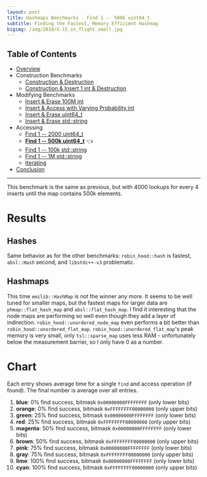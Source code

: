 ```yaml
---
layout: post
title: Hashmaps Benchmarks - Find 1 -- 500k uint64_t
subtitle: Finding the Fastest, Memory Efficient Hashmap
bigimg: /img/2019/X-15_in_flight_small.jpg
---
```


## Table of Contents

* [Overview](/2019/04/01/hashmap-benchmarks-01-overview/)
* Construction Benchmarks
   * [Construction & Destruction](/2019/04/01/hashmap-benchmarks-02-01-result-CtorDtorEmptyMap/)
   * [Construction & Insert 1 int & Destruction](/2019/04/01/hashmap-benchmarks-02-02-result-CtorDtorSingleEntryMap/)
* Modifying Benchmarks
   * [Insert & Erase 100M int](/2019/04/01/hashmap-benchmarks-03-01-result-InsertHugeInt/)
   * [Insert & Access with Varying Probability int](/2019/04/01/hashmap-benchmarks-03-02-result-RandomDistinct2/)
   * [Insert & Erase uint64_t](/2019/04/01/hashmap-benchmarks-03-03-result-RandomInsertErase/)
   * [Insert & Erase std::string](/2019/04/01/hashmap-benchmarks-03-04-result-RandomInsertEraseStrings/)
* Accessing
   * [Find 1 -- 2000 uint64_t](/2019/04/01/hashmap-benchmarks-04-02-result-RandomFind_2000/)
   * **[Find 1 -- 500k uint64_t](/2019/04/01/hashmap-benchmarks-04-03-result-RandomFind_500000/)** 👈
   * [Find 1 -- 100k std::string](/2019/04/01/hashmap-benchmarks-04-04-result-RandomFindString/)
   * [Find 1 -- 1M std::string](/2019/04/01/hashmap-benchmarks-04-05-result-RandomFindString_1000000/)
   * [Iterating](/2019/04/01/hashmap-benchmarks-04-06-result-IterateIntegers/)
* [Conclusion](/2019/04/01/hashmap-benchmarks-05-conclusion/)

----

This benchmark is the same as previous, but with 4000 lookups for every 4 inserts until the map contains 500k elements.

# Results

## Hashes

Same behavior as for the other benchmarks: `robin_hood::hash` is fastest, `absl::Hash` second, and `libstdc++-v3` problematic.

## Hashmaps

This time `emilib::HashMap` is not the winner any more. It seems to be well tuned for smaller maps, but the fastest maps for larger data are `phmap::flat_hash_map` and `absl::flat_hash_map`. I find it interesting that the node maps are performing so well even though they add a layer of indirection. `robin_hood::unordered_node_map` even performs a bit better than `robin_hood::unordered_flat_map`. `robin_hood::unordered_flat_map`'s peak memory is very small, only `tsl::sparse_map` uses less RAM - unfortunately below the measurement barrier, so I only have 0 as a number.

# Chart
Each entry shows average time for a single `find` and access operation (if found). The final number is average over all entries.

1. **blue**: 0% find success, bitmask `0x00000000FFFFFFFF` (only lower bits)
1. **orange**: 0% find success, bitmask `0xFFFFFFFF00000000` (only upper bits)
1. **green**: 25% find success, bitmask `0x00000000FFFFFFFF` (only lower bits)
1. **red**: 25% find success, bitmask `0xFFFFFFFF00000000` (only upper bits)
1. **magenta**: 50% find success, bitmask `0x00000000FFFFFFFF` (only lower bits)
1. **brown**: 50% find success, bitmask `0xFFFFFFFF00000000` (only upper bits)
1. **pink**: 75% find success, bitmask `0x00000000FFFFFFFF` (only lower bits)
1. **gray**: 75% find success, bitmask `0xFFFFFFFF00000000` (only upper bits)
1. **lime**: 100% find success, bitmask `0x00000000FFFFFFFF` (only lower bits)
1. **cyan**: 100% find success, bitmask `0xFFFFFFFF00000000` (only upper bits)


<script src="https://cdn.plot.ly/plotly-latest.min.js"></script>
<div id="id_1fe6582b" style="height:260em"></div>
<script>
    var colors = Plotly.d3.scale.category10().range();
    var m0y = [ "std::unordered_map", "boost::unordered_map", "eastl::hash_map", "phmap::<br>parallel_node_hash_map", "boost::multi_index::<br>hashed_unique", "phmap::<br>parallel_flat_hash_map", "spp::sparse_hash_map", "folly::F14ValueMap", "tsl::hopscotch_map", "folly::F14NodeMap", "ska::flat_hash_map", "tsl::robin_map", "<b>tsl::sparse_map</b>", "ska::bytell_hash_map", "emilib1::HashMap", "robin_hood::<br>unordered_flat_map", "<b>robin_hood::<br>unordered_node_map</b>", "<b>absl::node_hash_map</b>", "<b>phmap::node_hash_map</b>", "<b>absl::flat_hash_map</b>", "<b>phmap::flat_hash_map</b>"];
    var m1y = [ "std::unordered_map", "boost::unordered_map", "eastl::hash_map", "phmap::<br>parallel_node_hash_map", "boost::multi_index::<br>hashed_unique", "phmap::<br>parallel_flat_hash_map", "spp::sparse_hash_map", "folly::F14ValueMap", "tsl::hopscotch_map", "folly::F14NodeMap", "ska::flat_hash_map", "tsl::robin_map", "<b>tsl::sparse_map</b>", "ska::bytell_hash_map", "emilib1::HashMap", "robin_hood::<br>unordered_flat_map", "<b>robin_hood::<br>unordered_node_map</b>", "<b>absl::node_hash_map</b>", "<b>phmap::node_hash_map</b>", "<b>absl::flat_hash_map</b>", "<b>phmap::flat_hash_map</b>"];
    var m2y = [ "std::unordered_map", "boost::unordered_map", "eastl::hash_map", "phmap::<br>parallel_node_hash_map", "boost::multi_index::<br>hashed_unique", "phmap::<br>parallel_flat_hash_map", "spp::sparse_hash_map", "tsl::hopscotch_map", "folly::F14ValueMap", "tsl::robin_map", "ska::flat_hash_map", "folly::F14NodeMap", "<b>tsl::sparse_map</b>", "ska::bytell_hash_map", "emilib1::HashMap", "robin_hood::<br>unordered_flat_map", "<b>robin_hood::<br>unordered_node_map</b>", "<b>absl::node_hash_map</b>", "<b>phmap::node_hash_map</b>", "<b>absl::flat_hash_map</b>", "<b>phmap::flat_hash_map</b>"];
    var m3y = [ "std::unordered_map", "boost::unordered_map", "eastl::hash_map", "phmap::<br>parallel_node_hash_map", "boost::multi_index::<br>hashed_unique", "phmap::<br>parallel_flat_hash_map", "spp::sparse_hash_map", "tsl::hopscotch_map", "ska::flat_hash_map", "folly::F14ValueMap", "tsl::robin_map", "folly::F14NodeMap", "emilib1::HashMap", "<b>tsl::sparse_map</b>", "ska::bytell_hash_map", "absl::node_hash_map", "phmap::node_hash_map", "<b>robin_hood::<br>unordered_node_map</b>", "<b>robin_hood::<br>unordered_flat_map</b>", "<b>absl::flat_hash_map</b>", "<b>phmap::flat_hash_map</b>"];
    var m4y = [ "tsl::sparse_map", "tsl::robin_map", "tsl::hopscotch_map", "spp::sparse_hash_map", "robin_hood::<br>unordered_node_map", "robin_hood::<br>unordered_flat_map", "phmap::<br>parallel_node_hash_map", "phmap::<br>parallel_flat_hash_map", "phmap::node_hash_map", "phmap::flat_hash_map", "emilib1::HashMap", "absl::node_hash_map", "absl::flat_hash_map", "std::unordered_map", "boost::unordered_map", "<b>eastl::hash_map</b>", "boost::multi_index::<br>hashed_unique", "folly::F14ValueMap", "<b>folly::F14NodeMap</b>", "ska::flat_hash_map", "<b>ska::bytell_hash_map</b>"];
    var measurement_names = [ "0% success, 0x00000000ffffffff", "0% success, 0xffffffff00000000", "25% success, 0x00000000ffffffff", "25% success, 0xffffffff00000000", "50% success, 0x00000000ffffffff", "50% success, 0xffffffff00000000", "75% success, 0x00000000ffffffff", "75% success, 0xffffffff00000000", "100% success, 0x00000000ffffffff", "100% success, 0xffffffff00000000" ];

    var data = [
        { x: [ 5.56816e-08, 4.9191700000000005e-08, 3.2362900000000005e-08, 2.6147500000000003e-08, 2.5136e-08, 2.09126e-08, 2.0654200000000002e-08, 1.3406470000000002e-08, 1.7136000000000002e-08, 1.1782319999999999e-08, 1.697586e-08, 1.6390060000000002e-08, 1.3710700000000001e-08, 1.454759e-08, 1.4131950000000001e-08, 7.76349e-09, 7.857080000000001e-09, 9.40206e-09, 9.28867e-09, 8.281190000000001e-09, 8.25288e-09 ],
          y: m0y, name: measurement_names[0] + ' (robin_hood::hash)', type: 'bar', orientation: 'h', yaxis: 'y', marker: { color: colors[0], },
        },
        { x: [ 5.5817500000000003e-08, 4.922480000000001e-08, 3.2394000000000005e-08, 2.62156e-08, 2.51767e-08, 2.0889600000000002e-08, 2.0711800000000003e-08, 1.3362160000000002e-08, 1.725798e-08, 1.198599e-08, 1.701592e-08, 1.6411420000000002e-08, 1.3751160000000002e-08, 1.4544950000000001e-08, 1.416715e-08, 7.84265e-09, 7.93915e-09, 9.555229999999999e-09, 9.43296e-09, 8.32616e-09, 8.300030000000001e-09 ],
          y: m0y, name: measurement_names[1] + ' (robin_hood::hash)', type: 'bar', orientation: 'h', yaxis: 'y', marker: { color: colors[1], },
        },
        { x: [ 6.18015e-08, 5.31378e-08, 3.8061100000000005e-08, 3.2962e-08, 2.9475900000000003e-08, 2.69051e-08, 2.6798300000000002e-08, 1.9526390000000004e-08, 2.08971e-08, 1.9741750000000002e-08, 2.1330300000000003e-08, 2.10681e-08, 1.9626429999999998e-08, 1.826571e-08, 1.662313e-08, 1.3214850000000001e-08, 1.3265450000000001e-08, 1.5475490000000002e-08, 1.536716e-08, 1.294014e-08, 1.2894790000000002e-08 ],
          y: m0y, name: measurement_names[2] + ' (robin_hood::hash)', type: 'bar', orientation: 'h', yaxis: 'y', marker: { color: colors[2], },
        },
        { x: [ 6.19378e-08, 5.300850000000001e-08, 3.8062899999999996e-08, 3.2930000000000004e-08, 2.9435800000000002e-08, 2.6909700000000004e-08, 2.68177e-08, 1.948048e-08, 2.12752e-08, 1.9824550000000003e-08, 2.1302400000000003e-08, 2.10789e-08, 1.9690240000000003e-08, 1.825968e-08, 1.6635640000000002e-08, 1.324857e-08, 1.3324360000000001e-08, 1.54518e-08, 1.535002e-08, 1.294436e-08, 1.2874860000000001e-08 ],
          y: m0y, name: measurement_names[3] + ' (robin_hood::hash)', type: 'bar', orientation: 'h', yaxis: 'y', marker: { color: colors[3], },
        },
        { x: [ 5.891400000000001e-08, 5.2507900000000004e-08, 3.76295e-08, 3.44861e-08, 2.9050700000000004e-08, 2.7739500000000002e-08, 2.62059e-08, 2.3599000000000002e-08, 2.35213e-08, 2.3291100000000002e-08, 2.2205300000000002e-08, 2.15388e-08, 2.0024300000000004e-08, 1.876206e-08, 1.812942e-08, 1.677011e-08, 1.575506e-08, 1.607125e-08, 1.596962e-08, 1.4388950000000001e-08, 1.4204680000000001e-08 ],
          y: m0y, name: measurement_names[4] + ' (robin_hood::hash)', type: 'bar', orientation: 'h', yaxis: 'y', marker: { color: colors[4], },
        },
        { x: [ 5.8862e-08, 5.245900000000001e-08, 3.76931e-08, 3.45208e-08, 2.8994500000000002e-08, 2.7729400000000005e-08, 2.62568e-08, 2.3593200000000002e-08, 2.3507900000000002e-08, 2.32712e-08, 2.21964e-08, 2.15732e-08, 2.0054000000000002e-08, 1.879003e-08, 1.815322e-08, 1.678923e-08, 1.576371e-08, 1.609576e-08, 1.5992000000000002e-08, 1.4420680000000001e-08, 1.423456e-08 ],
          y: m0y, name: measurement_names[5] + ' (robin_hood::hash)', type: 'bar', orientation: 'h', yaxis: 'y', marker: { color: colors[5], },
        },
        { x: [ 5.0249900000000004e-08, 4.73851e-08, 3.3251400000000006e-08, 3.09031e-08, 2.50818e-08, 2.4757900000000004e-08, 2.24773e-08, 2.4559000000000002e-08, 2.2219400000000004e-08, 2.3360300000000002e-08, 1.9314940000000002e-08, 1.8793760000000002e-08, 1.6800790000000002e-08, 1.7109180000000002e-08, 1.588706e-08, 1.8036350000000003e-08, 1.670982e-08, 1.4281220000000001e-08, 1.4055550000000002e-08, 1.3053820000000001e-08, 1.303569e-08 ],
          y: m0y, name: measurement_names[6] + ' (robin_hood::hash)', type: 'bar', orientation: 'h', yaxis: 'y', marker: { color: colors[6], },
        },
        { x: [ 5.019260000000001e-08, 4.7335200000000004e-08, 3.3166200000000005e-08, 3.0934500000000005e-08, 2.5043700000000003e-08, 2.47354e-08, 2.2513500000000002e-08, 2.45506e-08, 2.21087e-08, 2.3273600000000002e-08, 1.928684e-08, 1.881302e-08, 1.683293e-08, 1.706991e-08, 1.589391e-08, 1.806269e-08, 1.675333e-08, 1.427127e-08, 1.403086e-08, 1.3061890000000001e-08, 1.3006390000000001e-08 ],
          y: m0y, name: measurement_names[7] + ' (robin_hood::hash)', type: 'bar', orientation: 'h', yaxis: 'y', marker: { color: colors[7], },
        },
        { x: [ 3.92513e-08, 3.8863900000000004e-08, 2.5568900000000003e-08, 2.5396500000000002e-08, 1.801012e-08, 2.02803e-08, 1.8180240000000002e-08, 2.26752e-08, 1.758992e-08, 2.0438900000000003e-08, 1.494205e-08, 1.4389520000000001e-08, 1.3175450000000002e-08, 1.312473e-08, 1.219928e-08, 1.616787e-08, 1.4696570000000001e-08, 1.173082e-08, 1.1694620000000001e-08, 1.143192e-08, 1.1366660000000003e-08 ],
          y: m0y, name: measurement_names[8] + ' (robin_hood::hash)', type: 'bar', orientation: 'h', yaxis: 'y', marker: { color: colors[8], },
        },
        { x: [ 3.92416e-08, 3.88433e-08, 2.55193e-08, 2.54015e-08, 1.7964480000000002e-08, 2.02713e-08, 1.8177639999999997e-08, 2.2617400000000002e-08, 1.7403600000000003e-08, 2.0559e-08, 1.4928550000000003e-08, 1.4371430000000002e-08, 1.314997e-08, 1.3021770000000002e-08, 1.2204960000000001e-08, 1.618193e-08, 1.469964e-08, 1.174861e-08, 1.168556e-08, 1.13947e-08, 1.133914e-08 ],
          y: m0y, name: measurement_names[9] + ' (robin_hood::hash)', type: 'bar', orientation: 'h', yaxis: 'y', marker: { color: colors[9], },
            textposition: 'outside',
            text: [ "53.2ns avg<br>19.9MB", "48.2ns avg<br>22.6MB", "33.4ns avg<br>11.3MB", "30.0ns avg<br>16.3MB", "25.3ns avg<br>27.3MB", "24.1ns avg<br>11.4MB", "22.9ns avg<br>0MB", "20.7ns avg<br>22.0MB", "20.3ns avg<br>37.2MB", "19.8ns avg<br>19.8MB", "18.9ns avg<br>40.1MB", "18.4ns avg<br>37.2MB", "<b>16.7ns avg<br>0MB</b>", "16.3ns avg<br>23.3MB", "15.4ns avg<br>37.2MB", "14.4ns avg<br>23.4MB", "<b>13.7ns avg<br>9.46MB</b>", "<b>13.4ns avg<br>21.5MB</b>", "<b>13.3ns avg<br>22.1MB</b>", "<b>12.0ns avg<br>23.9MB</b>", "<b>12.0ns avg<br>24.6MB</b>" ],
        },
        { x: [ 5.670530000000001e-08, 5.0144200000000006e-08, 3.25034e-08, 2.64198e-08, 2.6154700000000002e-08, 2.12288e-08, 2.05207e-08, 1.366231e-08, 1.695892e-08, 1.1942340000000001e-08, 1.732544e-08, 1.517302e-08, 1.410984e-08, 1.5164500000000003e-08, 1.479915e-08, 8.63383e-09, 8.695830000000001e-09, 9.948439999999999e-09, 9.896459999999999e-09, 9.02647e-09, 8.73482e-09 ],
          y: m1y, name: measurement_names[0] + ' (absl::Hash)', type: 'bar', orientation: 'h', yaxis: 'y2', marker: { color: colors[0], },
        },
        { x: [ 5.6743700000000005e-08, 5.02113e-08, 3.26325e-08, 2.6551900000000003e-08, 2.6256900000000003e-08, 2.1217700000000002e-08, 2.05121e-08, 1.3584580000000002e-08, 1.691823e-08, 1.213221e-08, 1.733547e-08, 1.518473e-08, 1.4125640000000001e-08, 1.520076e-08, 1.4801570000000001e-08, 8.63763e-09, 8.681400000000002e-09, 1.0031539999999999e-08, 9.98479e-09, 9.03485e-09, 8.7428e-09 ],
          y: m1y, name: measurement_names[1] + ' (absl::Hash)', type: 'bar', orientation: 'h', yaxis: 'y2', marker: { color: colors[1], },
        },
        { x: [ 6.17371e-08, 5.39661e-08, 3.78904e-08, 3.3131e-08, 3.0034500000000003e-08, 2.72333e-08, 2.70485e-08, 1.9804500000000004e-08, 2.13922e-08, 1.985769e-08, 2.2151499999999998e-08, 1.9546230000000002e-08, 1.9971320000000003e-08, 1.905747e-08, 1.789532e-08, 1.424819e-08, 1.4304659999999999e-08, 1.643527e-08, 1.633216e-08, 1.382252e-08, 1.358555e-08 ],
          y: m1y, name: measurement_names[2] + ' (absl::Hash)', type: 'bar', orientation: 'h', yaxis: 'y2', marker: { color: colors[2], },
        },
        { x: [ 6.18046e-08, 5.4064e-08, 3.79325e-08, 3.31741e-08, 3.00041e-08, 2.72229e-08, 2.70314e-08, 1.980478e-08, 2.12441e-08, 1.985877e-08, 2.21546e-08, 1.9544860000000002e-08, 1.996556e-08, 1.903787e-08, 1.7913070000000002e-08, 1.426541e-08, 1.4260880000000001e-08, 1.641691e-08, 1.6316160000000003e-08, 1.379487e-08, 1.359233e-08 ],
          y: m1y, name: measurement_names[3] + ' (absl::Hash)', type: 'bar', orientation: 'h', yaxis: 'y2', marker: { color: colors[3], },
        },
        { x: [ 5.92919e-08, 5.28767e-08, 3.80641e-08, 3.4701100000000006e-08, 2.9542e-08, 2.82574e-08, 2.65244e-08, 2.40381e-08, 2.2152800000000002e-08, 2.35415e-08, 2.28798e-08, 2.0155200000000002e-08, 2.0506500000000002e-08, 1.975288e-08, 1.8289180000000004e-08, 1.790753e-08, 1.6887660000000003e-08, 1.700214e-08, 1.6924820000000003e-08, 1.491293e-08, 1.496578e-08 ],
          y: m1y, name: measurement_names[4] + ' (absl::Hash)', type: 'bar', orientation: 'h', yaxis: 'y2', marker: { color: colors[4], },
        },
        { x: [ 5.93035e-08, 5.28679e-08, 3.8032700000000004e-08, 3.4739500000000005e-08, 2.95229e-08, 2.8303500000000003e-08, 2.65262e-08, 2.40044e-08, 2.2180600000000003e-08, 2.3528400000000002e-08, 2.2900900000000002e-08, 2.01946e-08, 2.05061e-08, 1.9726190000000002e-08, 1.832631e-08, 1.7884630000000002e-08, 1.698647e-08, 1.699265e-08, 1.692251e-08, 1.491535e-08, 1.495664e-08 ],
          y: m1y, name: measurement_names[5] + ' (absl::Hash)', type: 'bar', orientation: 'h', yaxis: 'y2', marker: { color: colors[5], },
        },
        { x: [ 5.14413e-08, 4.808840000000001e-08, 3.33467e-08, 3.1449e-08, 2.55647e-08, 2.54352e-08, 2.28712e-08, 2.47275e-08, 2.15771e-08, 2.34219e-08, 1.985202e-08, 1.760106e-08, 1.726026e-08, 1.743e-08, 1.6712870000000004e-08, 1.946428e-08, 1.800535e-08, 1.4794900000000002e-08, 1.468883e-08, 1.3609960000000001e-08, 1.351641e-08 ],
          y: m1y, name: measurement_names[6] + ' (absl::Hash)', type: 'bar', orientation: 'h', yaxis: 'y2', marker: { color: colors[6], },
        },
        { x: [ 5.1455700000000005e-08, 4.80286e-08, 3.3384500000000004e-08, 3.1520800000000004e-08, 2.5576400000000002e-08, 2.5427900000000002e-08, 2.28847e-08, 2.4773900000000002e-08, 2.1334700000000002e-08, 2.33007e-08, 1.981381e-08, 1.757557e-08, 1.7272950000000002e-08, 1.740198e-08, 1.672872e-08, 1.948639e-08, 1.8011500000000002e-08, 1.4770960000000001e-08, 1.4679720000000001e-08, 1.362373e-08, 1.3494180000000001e-08 ],
          y: m1y, name: measurement_names[7] + ' (absl::Hash)', type: 'bar', orientation: 'h', yaxis: 'y2', marker: { color: colors[7], },
        },
        { x: [ 4.0886600000000006e-08, 3.92395e-08, 2.60126e-08, 2.63451e-08, 1.8359320000000002e-08, 2.11639e-08, 1.8526870000000003e-08, 2.2867900000000005e-08, 1.754729e-08, 2.0414100000000002e-08, 1.5910480000000002e-08, 1.405655e-08, 1.3647950000000001e-08, 1.379911e-08, 1.2947700000000002e-08, 1.7307229999999998e-08, 1.595712e-08, 1.2144410000000001e-08, 1.208759e-08, 1.189442e-08, 1.1781030000000001e-08 ],
          y: m1y, name: measurement_names[8] + ' (absl::Hash)', type: 'bar', orientation: 'h', yaxis: 'y2', marker: { color: colors[8], },
        },
        { x: [ 4.07945e-08, 3.9286600000000005e-08, 2.5979500000000004e-08, 2.6338400000000002e-08, 1.8347280000000002e-08, 2.1171100000000004e-08, 1.851455e-08, 2.2897100000000002e-08, 1.752276e-08, 2.07253e-08, 1.5915090000000003e-08, 1.407182e-08, 1.364076e-08, 1.375164e-08, 1.2951730000000002e-08, 1.732268e-08, 1.5948240000000002e-08, 1.214129e-08, 1.212054e-08, 1.1850940000000002e-08, 1.1766270000000001e-08 ],
          y: m1y, name: measurement_names[9] + ' (absl::Hash)', type: 'bar', orientation: 'h', yaxis: 'y2', marker: { color: colors[9], },
            textposition: 'outside',
            text: [ "54.0ns avg<br>22.3MB", "48.9ns avg<br>22.5MB", "33.6ns avg<br>11.2MB", "30.4ns avg<br>16.3MB", "25.9ns avg<br>27.2MB", "24.7ns avg<br>11.2MB", "23.1ns avg<br>0MB", "21.0ns avg<br>22.0MB", "19.9ns avg<br>37.2MB", "19.9ns avg<br>20.1MB", "19.6ns avg<br>40.2MB", "17.3ns avg<br>37.2MB", "<b>17.1ns avg<br>0MB</b>", "17.0ns avg<br>23.3MB", "16.1ns avg<br>37.2MB", "15.5ns avg<br>23.3MB", "<b>14.8ns avg<br>9.51MB</b>", "<b>14.1ns avg<br>21.8MB</b>", "<b>14.0ns avg<br>22.0MB</b>", "<b>12.6ns avg<br>23.8MB</b>", "<b>12.5ns avg<br>24.5MB</b>" ],
        },
        { x: [ 6.27187e-08, 5.23211e-08, 3.51346e-08, 3.01013e-08, 3.10101e-08, 2.5043500000000002e-08, 2.25893e-08, 2.11475e-08, 1.454922e-08, 1.9029600000000004e-08, 1.9171759999999997e-08, 1.297702e-08, 1.6913880000000003e-08, 1.805393e-08, 1.8041150000000004e-08, 9.78478e-09, 1.015228e-08, 1.2102810000000002e-08, 1.201511e-08, 1.096249e-08, 1.092309e-08 ],
          y: m2y, name: measurement_names[0] + ' (folly::hasher)', type: 'bar', orientation: 'h', yaxis: 'y3', marker: { color: colors[0], },
        },
        { x: [ 6.28498e-08, 5.23409e-08, 3.5225e-08, 3.03486e-08, 3.10544e-08, 2.50591e-08, 2.25447e-08, 2.1138700000000002e-08, 1.445252e-08, 1.899752e-08, 1.9206120000000002e-08, 1.309245e-08, 1.688692e-08, 1.805959e-08, 1.8044350000000005e-08, 9.697220000000001e-09, 1.0049280000000001e-08, 1.222926e-08, 1.2124040000000001e-08, 1.1017500000000001e-08, 1.095137e-08 ],
          y: m2y, name: measurement_names[1] + ' (folly::hasher)', type: 'bar', orientation: 'h', yaxis: 'y3', marker: { color: colors[1], },
        },
        { x: [ 6.78287e-08, 5.62233e-08, 4.0268100000000006e-08, 3.77499e-08, 3.5305900000000006e-08, 3.14187e-08, 2.98257e-08, 2.51754e-08, 2.0961200000000002e-08, 2.412e-08, 2.3723200000000004e-08, 2.1214e-08, 2.3302200000000003e-08, 2.21634e-08, 2.09088e-08, 1.5655150000000002e-08, 1.621053e-08, 1.9062319999999998e-08, 1.9146040000000004e-08, 1.632625e-08, 1.635577e-08 ],
          y: m2y, name: measurement_names[2] + ' (folly::hasher)', type: 'bar', orientation: 'h', yaxis: 'y3', marker: { color: colors[2], },
        },
        { x: [ 6.78784e-08, 5.6167e-08, 4.0316800000000005e-08, 3.7720300000000006e-08, 3.5252099999999996e-08, 3.13906e-08, 2.98273e-08, 2.52486e-08, 2.08984e-08, 2.41383e-08, 2.37674e-08, 2.10966e-08, 2.3342200000000002e-08, 2.22554e-08, 2.09137e-08, 1.582941e-08, 1.644075e-08, 1.910127e-08, 1.915813e-08, 1.633151e-08, 1.634544e-08 ],
          y: m2y, name: measurement_names[3] + ' (folly::hasher)', type: 'bar', orientation: 'h', yaxis: 'y3', marker: { color: colors[3], },
        },
        { x: [ 6.316790000000001e-08, 5.51666e-08, 3.9962e-08, 3.94579e-08, 3.46589e-08, 3.2310400000000005e-08, 3.0171100000000005e-08, 2.66705e-08, 2.4961400000000003e-08, 2.50311e-08, 2.44982e-08, 2.45969e-08, 2.3644500000000004e-08, 2.3331300000000002e-08, 2.23424e-08, 1.9576580000000002e-08, 1.9363679999999998e-08, 1.9943110000000004e-08, 1.9959390000000002e-08, 1.7861950000000002e-08, 1.782495e-08 ],
          y: m2y, name: measurement_names[4] + ' (folly::hasher)', type: 'bar', orientation: 'h', yaxis: 'y3', marker: { color: colors[4], },
        },
        { x: [ 6.314650000000002e-08, 5.52395e-08, 3.99003e-08, 3.9413500000000004e-08, 3.46634e-08, 3.22074e-08, 3.01781e-08, 2.6690600000000002e-08, 2.49306e-08, 2.50015e-08, 2.4459e-08, 2.45586e-08, 2.36579e-08, 2.33764e-08, 2.23837e-08, 1.96101e-08, 1.942219e-08, 1.998702e-08, 2.000597e-08, 1.7874040000000005e-08, 1.785218e-08 ],
          y: m2y, name: measurement_names[5] + ' (folly::hasher)', type: 'bar', orientation: 'h', yaxis: 'y3', marker: { color: colors[5], },
        },
        { x: [ 5.2925700000000004e-08, 5.0219e-08, 3.4921700000000004e-08, 3.6224e-08, 2.91742e-08, 2.91526e-08, 2.59442e-08, 2.46075e-08, 2.5523000000000003e-08, 2.1719400000000003e-08, 2.14455e-08, 2.42621e-08, 2.01164e-08, 2.05867e-08, 2.0064e-08, 2.1311200000000002e-08, 2.1016100000000003e-08, 1.752581e-08, 1.7438900000000003e-08, 1.6455390000000003e-08, 1.6388550000000004e-08 ],
          y: m2y, name: measurement_names[6] + ' (folly::hasher)', type: 'bar', orientation: 'h', yaxis: 'y3', marker: { color: colors[6], },
        },
        { x: [ 5.288910000000001e-08, 5.011550000000001e-08, 3.4918e-08, 3.62829e-08, 2.91847e-08, 2.92182e-08, 2.5962200000000002e-08, 2.4736100000000003e-08, 2.5490800000000002e-08, 2.17061e-08, 2.1464800000000003e-08, 2.41602e-08, 2.01038e-08, 2.0601400000000002e-08, 2.0091e-08, 2.1302500000000002e-08, 2.0977000000000003e-08, 1.7510730000000004e-08, 1.7440770000000003e-08, 1.6455430000000002e-08, 1.6398450000000003e-08 ],
          y: m2y, name: measurement_names[7] + ' (folly::hasher)', type: 'bar', orientation: 'h', yaxis: 'y3', marker: { color: colors[7], },
        },
        { x: [ 4.16203e-08, 4.1401800000000005e-08, 2.75503e-08, 2.99684e-08, 2.1529e-08, 2.41578e-08, 2.1050600000000003e-08, 2.13015e-08, 2.33832e-08, 1.703329e-08, 1.706967e-08, 2.1272e-08, 1.632057e-08, 1.602022e-08, 1.5694790000000002e-08, 1.91039e-08, 1.831869e-08, 1.434743e-08, 1.4301570000000002e-08, 1.416544e-08, 1.412875e-08 ],
          y: m2y, name: measurement_names[8] + ' (folly::hasher)', type: 'bar', orientation: 'h', yaxis: 'y3', marker: { color: colors[8], },
        },
        { x: [ 4.17372e-08, 4.13522e-08, 2.7519600000000002e-08, 3.00406e-08, 2.14919e-08, 2.4147200000000002e-08, 2.1084800000000002e-08, 2.13266e-08, 2.3355800000000003e-08, 1.703167e-08, 1.706666e-08, 2.12667e-08, 1.635358e-08, 1.608267e-08, 1.5696350000000003e-08, 1.9120990000000003e-08, 1.83043e-08, 1.4319490000000001e-08, 1.4296990000000002e-08, 1.4199400000000002e-08, 1.4127840000000001e-08 ],
          y: m2y, name: measurement_names[9] + ' (folly::hasher)', type: 'bar', orientation: 'h', yaxis: 'y3', marker: { color: colors[9], },
            textposition: 'outside',
            text: [ "57.7ns avg<br>14.7MB", "51.1ns avg<br>22.6MB", "35.6ns avg<br>11.3MB", "34.7ns avg<br>16.4MB", "30.3ns avg<br>27.2MB", "28.4ns avg<br>11.6MB", "25.9ns avg<br>0MB", "23.8ns avg<br>37.2MB", "21.9ns avg<br>21.9MB", "21.4ns avg<br>37.2MB", "21.2ns avg<br>40.2MB", "20.8ns avg<br>20.4MB", "<b>20.1ns avg<br>0MB</b>", "20.1ns avg<br>23.3MB", "19.4ns avg<br>37.2MB", "17.1ns avg<br>23.4MB", "<b>17.0ns avg<br>9.46MB</b>", "<b>16.6ns avg<br>21.4MB</b>", "<b>16.6ns avg<br>22.2MB</b>", "<b>15.2ns avg<br>23.9MB</b>", "<b>15.1ns avg<br>24.5MB</b>" ],
        },
        { x: [ 7.001010000000001e-08, 6.207290000000001e-08, 3.95854e-08, 3.5159099999999996e-08, 3.84654e-08, 2.86266e-08, 2.65644e-08, 2.5018300000000002e-08, 2.4845000000000002e-08, 1.918848e-08, 2.35023e-08, 1.7087659999999998e-08, 2.2610299999999998e-08, 2.07522e-08, 2.2293200000000004e-08, 1.509993e-08, 1.501322e-08, 1.2949350000000001e-08, 1.238423e-08, 1.367349e-08, 1.3675520000000002e-08 ],
          y: m3y, name: measurement_names[0] + ' (FNV1a)', type: 'bar', orientation: 'h', yaxis: 'y4', marker: { color: colors[0], },
        },
        { x: [ 7.00754e-08, 6.21989e-08, 3.962420000000001e-08, 3.54064e-08, 3.85253e-08, 2.87262e-08, 2.6572200000000002e-08, 2.5190899999999998e-08, 2.48408e-08, 1.913412e-08, 2.3517100000000004e-08, 1.719346e-08, 2.2579300000000003e-08, 2.0835e-08, 2.2268200000000002e-08, 1.5201250000000002e-08, 1.514157e-08, 1.289648e-08, 1.232224e-08, 1.373292e-08, 1.3755860000000001e-08 ],
          y: m3y, name: measurement_names[1] + ' (FNV1a)', type: 'bar', orientation: 'h', yaxis: 'y4', marker: { color: colors[1], },
        },
        { x: [ 7.492910000000001e-08, 6.699810000000001e-08, 4.55254e-08, 4.33408e-08, 4.25914e-08, 3.5643500000000004e-08, 3.4236300000000006e-08, 3.0738e-08, 3.1011199999999996e-08, 2.6385900000000003e-08, 2.95849e-08, 2.61523e-08, 2.70102e-08, 2.77229e-08, 2.66849e-08, 2.4254800000000004e-08, 2.3902700000000003e-08, 1.974821e-08, 1.862175e-08, 2.03242e-08, 2.02668e-08 ],
          y: m3y, name: measurement_names[2] + ' (FNV1a)', type: 'bar', orientation: 'h', yaxis: 'y4', marker: { color: colors[2], },
        },
        { x: [ 7.501189999999999e-08, 6.710370000000001e-08, 4.5528e-08, 4.3328e-08, 4.25489e-08, 3.5702000000000004e-08, 3.42401e-08, 3.0787e-08, 3.10632e-08, 2.64369e-08, 2.9595700000000003e-08, 2.6238300000000003e-08, 2.70141e-08, 2.7769500000000003e-08, 2.6704600000000005e-08, 2.42874e-08, 2.3944800000000003e-08, 1.9524500000000004e-08, 1.8437900000000004e-08, 2.0353900000000003e-08, 2.03353e-08 ],
          y: m3y, name: measurement_names[3] + ' (FNV1a)', type: 'bar', orientation: 'h', yaxis: 'y4', marker: { color: colors[3], },
        },
        { x: [ 7.152990000000001e-08, 6.499690000000002e-08, 4.55034e-08, 4.46188e-08, 4.13824e-08, 3.7452900000000006e-08, 3.44719e-08, 3.245750000000001e-08, 3.2210900000000004e-08, 3.11476e-08, 3.0226900000000004e-08, 3.0175000000000004e-08, 2.7658000000000002e-08, 2.84162e-08, 2.78611e-08, 2.4778100000000004e-08, 2.47205e-08, 2.372e-08, 2.31745e-08, 2.2474e-08, 2.23936e-08 ],
          y: m3y, name: measurement_names[4] + ' (FNV1a)', type: 'bar', orientation: 'h', yaxis: 'y4', marker: { color: colors[4], },
        },
        { x: [ 7.163380000000001e-08, 6.49778e-08, 4.5577e-08, 4.4694e-08, 4.13502e-08, 3.750530000000001e-08, 3.44846e-08, 3.2413800000000004e-08, 3.22115e-08, 3.11779e-08, 3.01793e-08, 3.0123600000000004e-08, 2.7662500000000004e-08, 2.8381e-08, 2.79569e-08, 2.4793000000000002e-08, 2.47395e-08, 2.37985e-08, 2.3166e-08, 2.2455100000000004e-08, 2.23932e-08 ],
          y: m3y, name: measurement_names[5] + ' (FNV1a)', type: 'bar', orientation: 'h', yaxis: 'y4', marker: { color: colors[5], },
        },
        { x: [ 6.24654e-08, 5.9524500000000005e-08, 3.9897099999999995e-08, 4.1159000000000005e-08, 3.55093e-08, 3.39467e-08, 3.026660000000001e-08, 2.91193e-08, 2.89013e-08, 3.15277e-08, 2.6959600000000003e-08, 2.9745700000000004e-08, 2.57277e-08, 2.49141e-08, 2.41439e-08, 2.22301e-08, 2.21289e-08, 2.5136200000000002e-08, 2.5166900000000004e-08, 2.0845300000000002e-08, 2.0936500000000004e-08 ],
          y: m3y, name: measurement_names[6] + ' (FNV1a)', type: 'bar', orientation: 'h', yaxis: 'y4', marker: { color: colors[6], },
        },
        { x: [ 6.247730000000001e-08, 5.9591100000000006e-08, 3.97472e-08, 4.12183e-08, 3.54812e-08, 3.39998e-08, 3.02941e-08, 2.91685e-08, 2.88251e-08, 3.15526e-08, 2.6922200000000002e-08, 2.9676300000000003e-08, 2.5719199999999998e-08, 2.4915500000000002e-08, 2.4200500000000002e-08, 2.21967e-08, 2.2119700000000003e-08, 2.50414e-08, 2.51256e-08, 2.0856800000000002e-08, 2.09035e-08 ],
          y: m3y, name: measurement_names[7] + ' (FNV1a)', type: 'bar', orientation: 'h', yaxis: 'y4', marker: { color: colors[7], },
        },
        { x: [ 5.06207e-08, 4.9766699999999995e-08, 3.1780400000000006e-08, 3.479e-08, 2.6631800000000002e-08, 2.82635e-08, 2.5343e-08, 2.4978900000000003e-08, 2.38963e-08, 2.8791000000000003e-08, 2.21574e-08, 2.6261700000000004e-08, 2.04637e-08, 2.08107e-08, 1.9673630000000003e-08, 1.842935e-08, 1.835155e-08, 2.24499e-08, 2.32253e-08, 1.818925e-08, 1.810456e-08 ],
          y: m3y, name: measurement_names[8] + ' (FNV1a)', type: 'bar', orientation: 'h', yaxis: 'y4', marker: { color: colors[8], },
        },
        { x: [ 5.0692e-08, 4.97732e-08, 3.16266e-08, 3.48354e-08, 2.6627100000000003e-08, 2.8311400000000003e-08, 2.5295900000000005e-08, 2.47543e-08, 2.3916e-08, 2.8773500000000003e-08, 2.20756e-08, 2.60845e-08, 2.04405e-08, 2.0758e-08, 1.9804930000000002e-08, 1.8427950000000002e-08, 1.836291e-08, 2.2459500000000003e-08, 2.3269800000000002e-08, 1.819073e-08, 1.8144920000000002e-08 ],
          y: m3y, name: measurement_names[9] + ' (FNV1a)', type: 'bar', orientation: 'h', yaxis: 'y4', marker: { color: colors[9], },
            textposition: 'outside',
            text: [ "65.9ns avg<br>20.0MB", "60.7ns avg<br>21.0MB", "40.4ns avg<br>11.3MB", "39.9ns avg<br>16.2MB", "36.9ns avg<br>27.2MB", "32.8ns avg<br>11.4MB", "30.2ns avg<br>0MB", "28.5ns avg<br>37.2MB", "28.2ns avg<br>40.2MB", "27.4ns avg<br>21.9MB", "26.5ns avg<br>37.2MB", "25.9ns avg<br>19.8MB", "24.7ns avg<br>37.2MB", "<b>24.5ns avg<br>0MB</b>", "24.2ns avg<br>23.3MB", "21.0ns avg<br>22.0MB", "20.8ns avg<br>22.4MB", "<b>20.8ns avg<br>9.48MB</b>", "<b>20.5ns avg<br>23.4MB</b>", "<b>19.1ns avg<br>23.9MB</b>", "<b>19.1ns avg<br>24.6MB</b>" ],
        },
        { x: [ 0, 0, 0, 0, 0, 0, 0, 0, 0, 0, 0, 0, 0, 5.333970000000001e-08, 4.48658e-08, 3.04358e-08, 2.3442800000000003e-08, 1.230374e-08, 1.092922e-08, 1.3533680000000001e-08, 1.3412290000000001e-08 ],
          y: m4y, name: measurement_names[0] + ' (libstdc++-v3)', type: 'bar', orientation: 'h', yaxis: 'y5', marker: { color: colors[0], },
        },
        { x: [ 0, 0, 0, 0, 0, 0, 0, 0, 0, 0, 0, 0, 0, 5.34479e-08, 4.5074900000000006e-08, 3.05427e-08, 2.3515300000000002e-08, 1.2305990000000001e-08, 1.1063020000000001e-08, 1.364199e-08, 1.339651e-08 ],
          y: m4y, name: measurement_names[1] + ' (libstdc++-v3)', type: 'bar', orientation: 'h', yaxis: 'y5', marker: { color: colors[1], },
        },
        { x: [ 0, 0, 0, 0, 0, 0, 0, 0, 0, 0, 0, 0, 0, 5.88813e-08, 4.87268e-08, 3.55718e-08, 2.7236600000000002e-08, 1.84678e-08, 1.8760390000000002e-08, 1.7773e-08, 1.6794770000000002e-08 ],
          y: m4y, name: measurement_names[2] + ' (libstdc++-v3)', type: 'bar', orientation: 'h', yaxis: 'y5', marker: { color: colors[2], },
        },
        { x: [ 0, 0, 0, 0, 0, 0, 0, 0, 0, 0, 0, 0, 0, 5.88515e-08, 4.86893e-08, 3.56213e-08, 2.71758e-08, 1.8478730000000003e-08, 1.880877e-08, 1.7832900000000003e-08, 1.679864e-08 ],
          y: m4y, name: measurement_names[3] + ' (libstdc++-v3)', type: 'bar', orientation: 'h', yaxis: 'y5', marker: { color: colors[3], },
        },
        { x: [ 0, 0, 0, 0, 0, 0, 0, 0, 0, 0, 0, 0, 0, 5.5973800000000005e-08, 4.77987e-08, 3.46392e-08, 2.7448000000000002e-08, 2.25259e-08, 2.22405e-08, 1.8614870000000003e-08, 1.780558e-08 ],
          y: m4y, name: measurement_names[4] + ' (libstdc++-v3)', type: 'bar', orientation: 'h', yaxis: 'y5', marker: { color: colors[4], },
        },
        { x: [ 0, 0, 0, 0, 0, 0, 0, 0, 0, 0, 0, 0, 0, 5.57367e-08, 4.78161e-08, 3.4572600000000006e-08, 2.7431400000000004e-08, 2.2547e-08, 2.23725e-08, 1.8639760000000003e-08, 1.7851830000000002e-08 ],
          y: m4y, name: measurement_names[5] + ' (libstdc++-v3)', type: 'bar', orientation: 'h', yaxis: 'y5', marker: { color: colors[5], },
        },
        { x: [ 0, 0, 0, 0, 0, 0, 0, 0, 0, 0, 0, 0, 0, 4.78063e-08, 4.2993800000000003e-08, 3.03283e-08, 2.3344300000000003e-08, 2.33882e-08, 2.21433e-08, 1.616882e-08, 1.536894e-08 ],
          y: m4y, name: measurement_names[6] + ' (libstdc++-v3)', type: 'bar', orientation: 'h', yaxis: 'y5', marker: { color: colors[6], },
        },
        { x: [ 0, 0, 0, 0, 0, 0, 0, 0, 0, 0, 0, 0, 0, 4.7763200000000006e-08, 4.29643e-08, 3.0414900000000006e-08, 2.3339500000000002e-08, 2.3312700000000002e-08, 2.2199800000000003e-08, 1.6184259999999998e-08, 1.5405390000000003e-08 ],
          y: m4y, name: measurement_names[7] + ' (libstdc++-v3)', type: 'bar', orientation: 'h', yaxis: 'y5', marker: { color: colors[7], },
        },
        { x: [ 0, 0, 0, 0, 0, 0, 0, 0, 0, 0, 0, 0, 0, 3.72382e-08, 3.48726e-08, 2.4466400000000004e-08, 1.675333e-08, 2.1378e-08, 1.9472519999999998e-08, 1.243101e-08, 1.1949970000000001e-08 ],
          y: m4y, name: measurement_names[8] + ' (libstdc++-v3)', type: 'bar', orientation: 'h', yaxis: 'y5', marker: { color: colors[8], },
        },
        { x: [ 0, 0, 0, 0, 0, 0, 0, 0, 0, 0, 0, 0, 0, 3.71699e-08, 3.486290000000001e-08, 2.4439e-08, 1.6754099999999998e-08, 2.13136e-08, 1.950713e-08, 1.245273e-08, 1.1960650000000001e-08 ],
          y: m4y, name: measurement_names[9] + ' (libstdc++-v3)', type: 'bar', orientation: 'h', yaxis: 'y5', marker: { color: colors[9], },
            textposition: 'outside',
            text: [ "timeout", "timeout", "timeout", "timeout", "timeout", "timeout", "timeout", "timeout", "timeout", "timeout", "timeout", "timeout", "timeout", "50.6ns avg<br>22.3MB", "43.9ns avg<br>22.5MB", "<b>31.1ns avg<br>11.3MB</b>", "23.6ns avg<br>27.3MB", "19.6ns avg<br>22.0MB", "<b>18.7ns avg<br>20.3MB</b>", "15.7ns avg<br>40.2MB", "<b>15.1ns avg<br>23.2MB</b>" ],
        },
    ];

    var layout = {
        // title: { text: 'RandomFind_500000'},
        grid: {
            ygap: 0.1,
            subplots: [
            ['xy'],
            ['xy2'],
            ['xy3'],
            ['xy4'],
            ['xy5'],
        ] },

        barmode: 'stack',
        yaxis: { title: 'robin_hood::hash', automargin: true, },
        yaxis2: { title: 'absl::Hash', automargin: true, },
        yaxis3: { title: 'folly::hasher', automargin: true, },
        yaxis4: { title: 'FNV1a', automargin: true, },
        yaxis5: { title: 'libstdc++-v3', automargin: true, },
        xaxis: { automargin: true,  range: [0, 5.416430950000001e-07]  },
        legend: { traceorder: 'normal' },
        margin: { pad: 0, l:0, r:0, t:0, b:0, },
        showlegend:false,
    };

    Plotly.newPlot('id_1fe6582b', data, layout);
</script>
